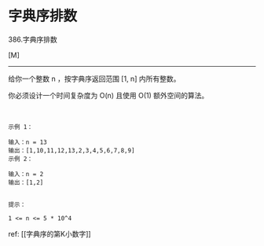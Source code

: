 # 字典序排数

386.字典序排数

[M]

---

给你一个整数 n ，按字典序返回范围 [1, n] 内所有整数。

你必须设计一个时间复杂度为 O(n) 且使用 O(1) 额外空间的算法。

 
```
示例 1：

输入：n = 13
输出：[1,10,11,12,13,2,3,4,5,6,7,8,9]
示例 2：

输入：n = 2
输出：[1,2]
 

提示：

1 <= n <= 5 * 10^4
```

ref: [[字典序的第K小数字]]